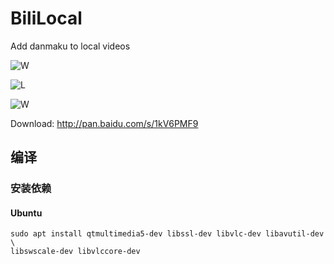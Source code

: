 BiliLocal
=========

Add danmaku to local videos

![W](res/00.jpg)

![L](res/01.jpg)

![W](res/02.jpg)

Download: http://pan.baidu.com/s/1kV6PMF9

## 编译

### 安装依赖

#### Ubuntu

```shell
sudo apt install qtmultimedia5-dev libssl-dev libvlc-dev libavutil-dev \
libswscale-dev libvlccore-dev
```